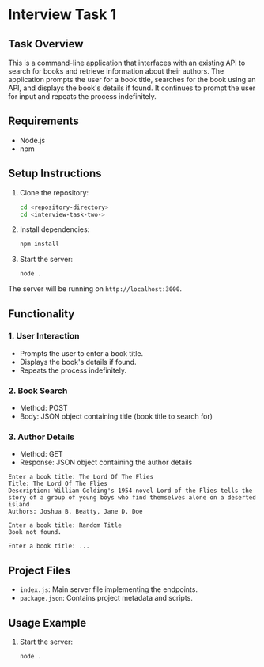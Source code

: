 # Interview Task 1

## Task Overview

This is a command-line application that interfaces with an existing API to search for books and retrieve information about their authors. The application prompts the user for a book title, searches for the book using an API, and displays the book's details if found. It continues to prompt the user for input and repeats the process indefinitely.

## Requirements

- Node.js
- npm

## Setup Instructions

1. Clone the repository:

   ```bash
   cd <repository-directory>
   cd <interview-task-two->
   ```

2. Install dependencies:

   ```bash
   npm install
   ```

3. Start the server:
   ```bash
   node .
   ```

The server will be running on `http://localhost:3000`.

## Functionality

### 1. User Interaction

- Prompts the user to enter a book title.
- Displays the book's details if found.
- Repeats the process indefinitely.

### 2. Book Search

- Method: POST
- Body: JSON object containing title (book title to search for)

### 3. Author Details

- Method: GET
- Response: JSON object containing the author details

```
Enter a book title: The Lord Of The Flies
Title: The Lord Of The Flies
Description: William Golding's 1954 novel Lord of the Flies tells the story of a group of young boys who find themselves alone on a deserted island
Authors: Joshua B. Beatty, Jane D. Doe

Enter a book title: Random Title
Book not found.

Enter a book title: ...
```

## Project Files

- `index.js`: Main server file implementing the endpoints.
- `package.json`: Contains project metadata and scripts.

## Usage Example

1. Start the server:

   ```bash
   node .
   ```
